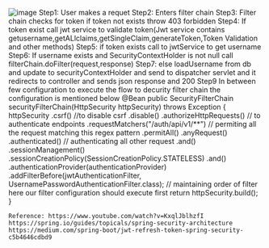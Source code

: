 ![image](https://github.com/gokulkrishnanj/Spring-Boot-Security/assets/102644051/6f891b23-8b8a-4600-84e0-a46c61cafc35)
Step1: User makes a requet
Step2: Enters filter chain
Step3: Filter chain checks for token if token not exists throw 403 forbidden
Step4: If token exist call jwt service to validate token(Jwt service contains getusername,getALlclaims,getSingleClaim,generateToken,Token Validation and other methods)
Step5: if token exists call to jwtService to get username
Step6: If username exists and SecurityContextHolder is not null call filterChain.doFilter(request,response)
Step7: else loadUsername from db and update to securityContextHolder and send to dispatcher servlet and it redirects to controller and sends json response and 200
Step9 In between few configuration to execute the flow to decurity filter chain the configuration is mentioned below 
@Bean
    public SecurityFilterChain securityFilterChain(HttpSecurity httpSecurity) throws Exception {
        httpSecurity
                .csrf() //to disable csrf
                .disable()
                .authorizeHttpRequests() // to authenticate endpoints
                .requestMatchers("/auth/api/v1/**") // permiting all the request matching this regex pattern
                .permitAll()
                .anyRequest()
                .authenticated() // authenticating all other request
                .and()
                .sessionManagement()
                .sessionCreationPolicy(SessionCreationPolicy.STATELESS)
                .and()
                .authenticationProvider(authenticationProvider)
                .addFilterBefore(jwtAuthenticationFilter, UsernamePasswordAuthenticationFilter.class); // maintaining order of filter here our filter configuration should execute first
        return httpSecurity.build();
    }


    Reference: https://www.youtube.com/watch?v=KxqlJblhzfI
    https://spring.io/guides/topicals/spring-security-architecture
    https://medium.com/spring-boot/jwt-refresh-token-spring-security-c5b4646cdbd9
